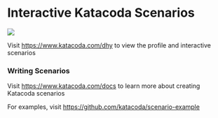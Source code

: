 # Interactive Katacoda Scenarios

[![](http://shields.katacoda.com/katacoda/dhy/count.svg)](https://www.katacoda.com/dhy "Get your profile on Katacoda.com")

Visit https://www.katacoda.com/dhy to view the profile and interactive scenarios

### Writing Scenarios
Visit https://www.katacoda.com/docs to learn more about creating Katacoda scenarios

For examples, visit https://github.com/katacoda/scenario-example
